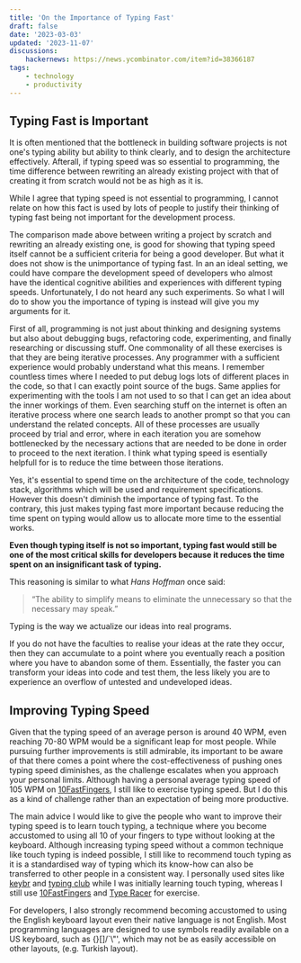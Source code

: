 ```yaml
---
title: 'On the Importance of Typing Fast'
draft: false
date: '2023-03-03'
updated: '2023-11-07'
discussions:
    hackernews: https://news.ycombinator.com/item?id=38366187
tags:
    - technology
    - productivity
---
```


## Typing Fast is Important

It is often mentioned that the bottleneck in building software projects is not
one's typing ability but ability to think clearly, and to design the
architecture effectively. Afterall, if typing speed was so essential to
programming, the time difference between rewriting an already existing project
with that of creating it from scratch would not be as high as it is.

While I agree that typing speed is not essential to programming, I cannot
relate on how this fact is used by lots of people to justify their thinking of
typing fast being not important for the development process.

The comparison made above between writing a project by scratch and rewriting an
already existing one, is good for showing that typing speed itself cannot be a
sufficient criteria for being a good developer. But what it does not show is
the unimportance of typing fast. In an an ideal setting, we could have compare
the development speed of developers who almost have the identical cognitive
abilities and experiences with different typing speeds. Unfortunately, I do not
heard any such experiments. So what I will do to show you the importance of
typing is instead will give you my arguments for it.

First of all, programming is not just about thinking and designing systems but
also about debugging bugs, refactoring code, experimenting, and finally
researching or discussing stuff. One commonality of all these exercises is that
they are being iterative processes. Any programmer with a sufficient experience
would probably understand what this means. I remember countless times where I
needed to put debug logs lots of different places in the code, so that I can
exactly point source of the bugs. Same applies for experimenting with the tools
I am not used to so that I can get an idea about the inner workings of them.
Even searching stuff on the internet is often an iterative process where one
search leads to another prompt so that you can understand the related concepts.
All of these processes are usually proceed by trial and error, where in each
iteration you are somehow bottlenecked by the necessary actions that are needed
to be done in order to proceed to the next iteration. I think what typing speed
is esentially helpfull for is to reduce the time between those iterations.

Yes, it's essential to spend time on the architecture of the code, technology
stack, algorithms which will be used and requirement specifications. However
this doesn't diminish the importance of typing fast. To the contrary, this just
makes typing fast more important because reducing the time spent on typing
would allow us to allocate more time to the essential works.

**Even though typing itself is not so important, typing fast would still be one
of the most critical skills for developers because it reduces the time spent on
an insignificant task of typing.**

This reasoning is similar to what *Hans Hoffman* once said:
>“The ability to simplify means to eliminate the unnecessary so that the
>necessary may speak.”

Typing is the way we actualize our ideas into real programs.

If you do not have the faculties to realise your ideas at the rate they occur,
then they can accumulate to a point where you eventually reach a position where
you have to abandon some of them. Essentially, the faster you can transform
your ideas into code and test them, the less likely you are to experience an
overflow of untested and undeveloped ideas.

## Improving Typing Speed

Given that the typing speed of an average person is around 40 WPM, even
reaching 70-80 WPM would be a significant leap for most people. While pursuing
further improvements is still admirable, its important to be aware of that
there comes a point where the cost-effectiveness of pushing ones typing speed
diminishes, as the challenge escalates when you approach your personal limits.
Although having a personal average typing speed of 105 WPM on
[10FastFingers](https://10fastfingers.com), I still like to exercise typing
speed. But I do this as a kind of challenge rather than an expectation of being
more productive.

The main advice I would like to give the people who want to improve their
typing speed is to learn touch typing, a technique where you become accustomed
to using all 10 of your fingers to type without looking at the keyboard.
Although increasing typing speed without a common technique like touch typing
is indeed possible, I still like to recommend touch typing as it is a
standardised way of typing which its know-how can also be transferred to other
people in a consistent way. I personally used sites like
[keybr](https://keybr.com) and [typing club](https://www.typingclub.com/) while
I was initially learning touch typing, whereas I still use
[10FastFingers](10fastfingers.com) and [Type
Racer](https://play.typeracer.com/) for exercise.

For developers, I also strongly recommend becoming accustomed to using the
English keyboard layout even their native language is not English. Most
programming languages are designed to use symbols readily available on a US
keyboard, such as {}[]/\`\\"', which may not be as easily accessible on other
layouts, (e.g. Turkish layout).
